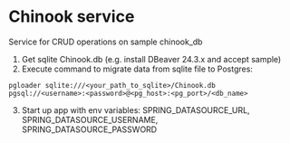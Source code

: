 # Chinook service

Service for CRUD operations on sample chinook_db

1. Get sqlite Chinook.db (e.g. install DBeaver 24.3.x and accept sample)
2. Execute command to migrate data from sqlite file to Postgres:  
``` 
pgloader sqlite:///<your_path_to_sqlite>/Chinook.db pgsql://<username>:<password>@<pg_host>:<pg_port>/<db_name>
```
3. Start up app with env variables: SPRING_DATASOURCE_URL, SPRING_DATASOURCE_USERNAME, SPRING_DATASOURCE_PASSWORD

